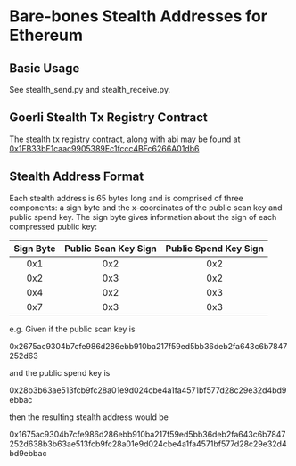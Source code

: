 # Bare-bones Stealth Addresses for Ethereum
## Basic Usage
See stealth_send.py and stealth_receive.py.

## Goerli Stealth Tx Registry Contract
The stealth tx registry contract, along with abi may be found at [0x1FB33bF1caac9905389Ec1fccc4BFc6266A01db6](https://goerli.etherscan.io/address/0x1FB33bF1caac9905389Ec1fccc4BFc6266A01db6)

## Stealth Address Format
Each stealth address is 65 bytes long and is comprised of three components: a sign byte and the x-coordinates of the public scan key and public spend key.  The sign byte gives information about the sign of each compressed public key:

| Sign Byte | Public Scan Key Sign | Public Spend Key Sign |
| :-------: | :------------------: | :-------------------: |
|       0x1 |                  0x2 |                   0x2 |
|       0x2 |                  0x3 |                   0x2 |
|       0x4 |                  0x2 |                   0x3 |
|       0x7 |                  0x3 |                   0x3 |

e.g. Given if the public scan key is

0x2675ac9304b7cfe986d286ebb910ba217f59ed5bb36deb2fa643c6b7847252d63

and the public spend key is

0x28b3b63ae513fcb9fc28a01e9d024cbe4a1fa4571bf577d28c29e32d4bd9ebbac

then the resulting stealth address would be 

0x1675ac9304b7cfe986d286ebb910ba217f59ed5bb36deb2fa643c6b7847252d638b3b63ae513fcb9fc28a01e9d024cbe4a1fa4571bf577d28c29e32d4bd9ebbac
